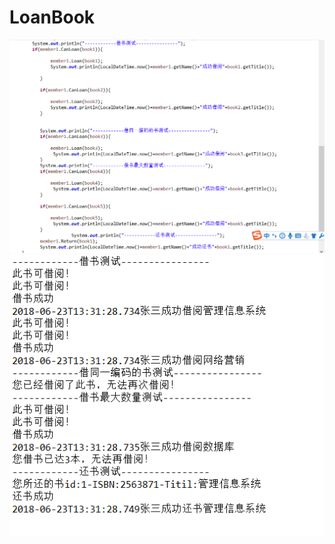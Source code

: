 # LoanBook
![测试代码](https://raw.githubusercontent.com/wyw9611/LoanBook/master/img/测试关键代码.png)
![测试结果显示](https://raw.githubusercontent.com/wyw9611/LoanBook/master/img/测试结果显示.png)
